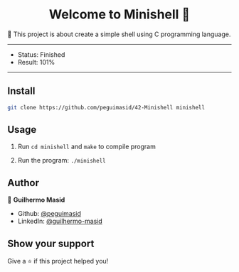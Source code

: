 <h1 align="center">Welcome to Minishell 👋</h1>
<p>🐢 This project is about create a simple shell using C programming language.</p>

---

- Status: Finished
- Result: 101%

---

## Install

```sh
git clone https://github.com/peguimasid/42-Minishell minishell
```

## Usage

1. Run `cd minishell` and `make` to compile program

2. Run the program: `./minishell`

## Author

👤 **Guilhermo Masid**

- Github: [@peguimasid](https://github.com/peguimasid)
- LinkedIn: [@guilhermo-masid](https://linkedin.com/in/guilhermo-masid-494677b8)

## Show your support

Give a ⭐️ if this project helped you!
